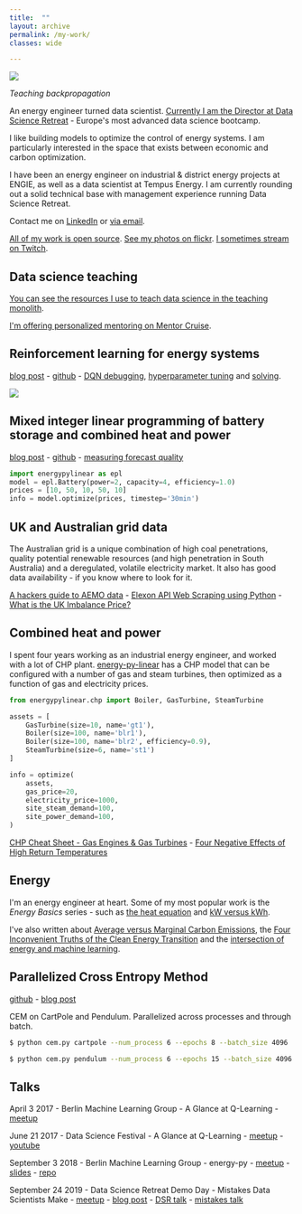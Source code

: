 ```yaml
---
title:  ""
layout: archive
permalink: /my-work/
classes: wide

---
```


![]({{"/assets/teaching.jpg"}})

*Teaching backpropagation*

An energy engineer turned data scientist.  [Currently I am the Director at Data Science Retreat](https://datascienceretreat.com/) - Europe's most advanced data science bootcamp.

I like building models to optimize the control of energy systems. I am particularly interested in the space that exists between economic and carbon optimization.

I have been an energy engineer on industrial & district energy projects at ENGIE, as well as a data scientist at Tempus Energy.  I am currently rounding out a solid technical base with management experience running Data Science Retreat.

Contact me on [LinkedIn](https://www.linkedin.com/in/adgefficiency/) or [via email](adam.green@adgefficiency.com).

[All of my work is open source](https://github.com/ADGEfficiency). [See my photos on flickr](https://www.flickr.com/photos/37628582@N00/). [I sometimes stream on Twitch](https://www.twitch.tv/climatecoder).

## Data science teaching

[You can see the resources I use to teach data science in the teaching monolith](https://github.com/ADGEfficiency/teaching-monolith).

[I'm offering personalized mentoring on Mentor Cruise](https://mentorcruise.com/mentor/AdamGreen/).

## Reinforcement learning for energy systems

[blog post](https://www.adgefficiency.com/energy_py-reinforcement-learning-for-energy-systems/) - [github](https://github.com/ADGEfficiency/energy-py) - [DQN debugging](https://www.adgefficiency.com/dqn-debugging/), [hyperparameter tuning](https://www.adgefficiency.com/dqn-tuning/) and [solving](https://www.adgefficiency.com/dqn-solving/).

![]({{"/assets/dqn_solving/fig1.png"}})

## Mixed integer linear programming of battery storage and combined heat and power

[blog post](https://adgefficiency.com/intro-energy-py-linear/) - [github](https://github.com/ADGEfficiency/energy-py-linear) - [measuring forecast quality](https://adgefficiency.com/energy-py-linear-forecast-quality/)

```python
import energypylinear as epl
model = epl.Battery(power=2, capacity=4, efficiency=1.0)
prices = [10, 50, 10, 50, 10]
info = model.optimize(prices, timestep='30min')
```

## UK and Australian grid data

The Australian grid is a unique combination of high coal penetrations, quality potential renewable resources (and high penetration in South Australia) and a deregulated, volatile electricity market.  It also has good data availability - if you know where to look for it.

[A hackers guide to AEMO data](https://www.adgefficiency.com/hackers-aemo/) - [Elexon API Web Scraping using Python](https://www.adgefficiency.com/elexon-api-web-scraping-using-python/) - [What is the UK Imbalance Price?](http://www.adgefficiency.com/what-is-the-uk-imbalance-price/)

## Combined heat and power

I spent four years working as an industrial energy engineer, and worked with a lot of CHP plant.  [energy-py-linear](https://github.com/ADGEfficiency/energy-py-linear) has a CHP model that can be configured with a number of gas and steam turbines, then optimized as a function of gas and electricity prices.

```python
from energypylinear.chp import Boiler, GasTurbine, SteamTurbine

assets = [
	GasTurbine(size=10, name='gt1'),
	Boiler(size=100, name='blr1'),
	Boiler(size=100, name='blr2', efficiency=0.9),
	SteamTurbine(size=6, name='st1')
]

info = optimize(
	assets,
	gas_price=20,
	electricity_price=1000,
	site_steam_demand=100,
	site_power_demand=100,
)
```

[CHP Cheat Sheet - Gas Engines & Gas Turbines](https://www.adgefficiency.com/cheat-sheet-gas-engine-gas-turbine-chp-energy-basics/) - [Four Negative Effects of High Return Temperatures](https://www.adgefficiency.com/energy-basics-four-negative-effects-of-high-return-temperatures/)

## Energy

I'm an energy engineer at heart.  Some of my most popular work is the *Energy Basics* series - such as [the heat equation](http://www.adgefficiency.com/energy-basics-q-m-cp-dt/) and [kW versus kWh](http://www.adgefficiency.com/energy-basics-kw-vs-kwh/).

I've also written about [Average versus Marginal Carbon Emissions](https://www.adgefficiency.com/energy-basics-average-vs-marginal-carbon-emissions/), the [Four Inconvenient Truths of the Clean Energy Transition](https://www.adgefficiency.com/four-inconvenient-truths-clean-energy-transition/) and the [intersection of energy and machine learning](http://localhost:4000/machine-learning-in-energy-part-one/).

## Parallelized Cross Entropy Method

[github](https://github.com/ADGEfficiency/cem) - [blog post](https://adgefficiency.com/cem/)

CEM on CartPole and Pendulum.  Parallelized across processes and through batch.

```bash
$ python cem.py cartpole --num_process 6 --epochs 8 --batch_size 4096

$ python cem.py pendulum --num_process 6 --epochs 15 --batch_size 4096
```

## Talks

April 3 2017 - Berlin Machine Learning Group - A Glance at Q-Learning - [meetup](https://www.meetup.com/berlin-machine-learning/events/234989414/)

June 21 2017 - Data Science Festival - A Glance at Q-Learning - [meetup](https://www.datasciencefestival.com/adam-green-glance-q-learning/) - [youtube](https://www.youtube.com/watch?v=25NPjJ6hBmI)

September 3 2018 - Berlin Machine Learning Group - energy-py - [meetup](https://www.meetup.com/berlin-machine-learning/events/246637693/) - [slides](https://gitpitch.com/ADGEfficiency/energy-py-talk) - [repo](https://github.com/ADGEfficiency/energy-py-talk)

September 24 2019 - Data Science Retreat Demo Day - Mistakes Data Scientists Make - [meetup](https://www.meetup.com/Data-Science-Retreat/events/264686728/) - [blog post](http://www.adgefficiency.com/mistakes-talk/) - [DSR talk](https://www.canva.com/design/DADlQld9yF0/share/preview?token=DoG2rySn8x8KGT5xMyoe6A&role=EDITOR&utm_content=DADlQld9yF0&utm_campaign=designshare&utm_medium=link&utm_source=sharebutton) - [mistakes talk](https://www.canva.com/design/DADl9pRJd0c/share/preview?token=ptRfgqrLSz5BSZHgLXYTgA&role=EDITOR&utm_content=DADl9pRJd0c&utm_campaign=designshare&utm_medium=link&utm_source=sharebutton)
